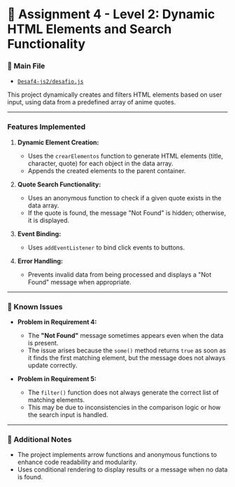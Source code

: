 # 🎌 Assignment 4 - Level 2: Dynamic HTML Elements and Search Functionality

### 📂 Main File
- [`Desaf4-js2/desafio.js`](Desaf4-js2/desafio.js)

This project dynamically creates and filters HTML elements based on user input, using data from a predefined array of anime quotes.

---

### Features Implemented
1. **Dynamic Element Creation:**
   - Uses the `crearElementos` function to generate HTML elements (title, character, quote) for each object in the data array.
   - Appends the created elements to the parent container.

2. **Quote Search Functionality:**
   - Uses an anonymous function to check if a given quote exists in the data array.
   - If the quote is found, the message "Not Found" is hidden; otherwise, it is displayed.

3. **Event Binding:**
   - Uses `addEventListener` to bind click events to buttons.

4. **Error Handling:**
   - Prevents invalid data from being processed and displays a "Not Found" message when appropriate.

---

### 📝 Known Issues
- **Problem in Requirement 4:**  
  - The **"Not Found"** message sometimes appears even when the data is present.  
  - The issue arises because the `some()` method returns `true` as soon as it finds the first matching element, but the message does not always update correctly.  

- **Problem in Requirement 5:**  
  - The `filter()` function does not always generate the correct list of matching elements.  
  - This may be due to inconsistencies in the comparison logic or how the search input is handled.  

---

### 📝 Additional Notes
- The project implements arrow functions and anonymous functions to enhance code readability and modularity.
- Uses conditional rendering to display results or a message when no data is found.
